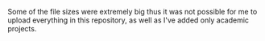 Some of the file sizes were extremely big thus it was not possible for me to upload everything in this repository, as well as I've added only academic projects.

